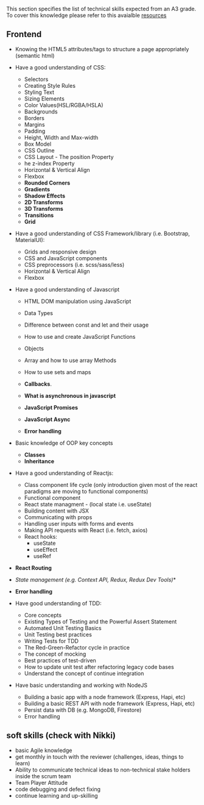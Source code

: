This section specifies the list of technical skills expected from an A3 grade. To cover this knowledge please refer to this avaialble [resources](https://github.com/Capgemini/grade-ladder-fullstack#a3)

## Frontend
- Knowing the HTML5 attributes/tags to structure a page appropriately (semantic html)

- Have a good understanding of CSS:
  - Selectors
  - Creating Style Rules
  - Styling Text
  - Sizing Elements
  - Color Values(HSL/RGBA/HSLA) 
  - Backgrounds
  - Borders
  - Margins
  - Padding
  - Height, Width and Max-width
  - Box Model
  - CSS Outline
  - CSS Layout - The position Property
  - he z-index Property
  - Horizontal & Vertical Align
  - Flexbox
  - **Rounded Corners**
  - **Gradients**
  - **Shadow Effects**
  - **2D Transforms**
  - **3D Transforms**
  - **Transitions**
  - **Grid**

- Have a good understanding of CSS Framework/library (i.e. Bootstrap, MaterialUI):
  - Grids and responsive design
  - CSS and JavaScript components
  - CSS preprocessors (i.e. scss/sass/less)
  - Horizontal & Vertical Align
  - Flexbox

- Have a good understanding of Javascript
  - HTML DOM manipulation using JavaScript
  - Data Types
  - Difference between const and let and their usage
  - How to use and create JavaScript Functions
  - Objects
  - Array and how to use array Methods
  - How to use sets and maps
 
  - **Callbacks**. 
  - **What is asynchronous in javascript** 
  - **JavaScript Promises** 
  - **JavaScript Async** 
  - **Error handling**

- Basic knowledge of OOP key concepts
  - **Classes**
  - **Inheritance**

- Have a good understanding of Reactjs:
  - Class component life cycle (only introduction given most of the react paradigms are moving to functional components)
  - Functional component
  - React state managment - (local state i.e. useState)
  - Building content with JSX
  - Communicating with props
  - Handling user inputs with forms and events
  - Making API requests with React (i.e. fetch, axios)
  - React hooks:
    - useState
    - useEffect
    - useRef
 - **React Routing**
 - **State management (e.g. Context API, Redux, Redux Dev Tools*)**
 - **Error handling**

- Have good understanding of TDD:
  - Core concepts
  - Existing Types of Testing and the Powerful Assert Statement
  - Automated Unit Testing Basics
  - Unit Testing best practices
  - Writing Tests for TDD
  - The Red-Green-Refactor cycle in practice
  - The concept of mocking
  - Best practices of test-driven
  - How to update unit test after refactoring legacy code bases
  - Understand the concept of continue integration

- Have basic understanding and working with NodeJS
  - Building a basic  app with a node framework (Express, Hapi, etc)
  - Building a basic REST API with node framework (Express, Hapi, etc)
  - Persist data with DB (e.g. MongoDB, Firestore)
  - Error handling

## soft skills (check with Nikki)
- basic Agile knowledge
- get monthly in touch with the reviewer (challenges, ideas, things to learn)
- Ability to communicate technical ideas to non-technical stake holders inside the scrum team
- Team Player Attitude
- code debugging and defect fixing
- continue learning and up-skilling

